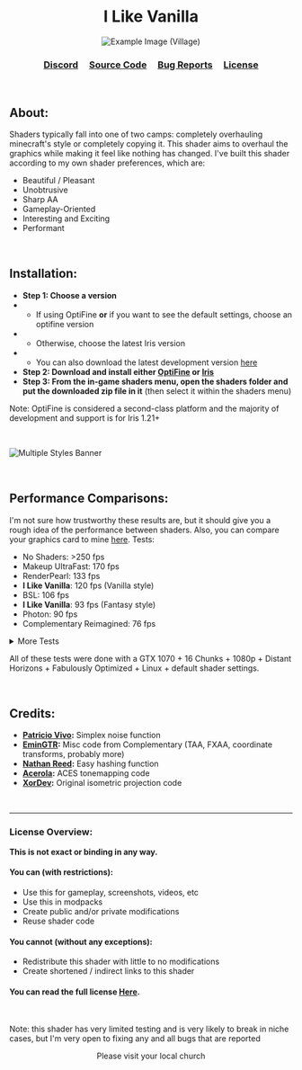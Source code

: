 <center>

# I Like Vanilla

![Example Image (Village)](https://cdn.modrinth.com/data/DoODk4HD/images/1e800f93c1755166542bd0c4875850b7922f8424.jpeg)

<h3 style="text-align: center;"><a href="https://discord.com/invite/h99ZBex9nZ">Discord</a> &nbsp; &nbsp; <a href="https://github.com/What42Pizza/I-Like-Vanilla">Source Code</a> &nbsp; &nbsp; <a href="https://github.com/What42Pizza/I-Like-Vanilla/issues">Bug Reports</a> &nbsp; &nbsp; <a href="https://github.com/What42Pizza/I-Like-Vanilla/blob/main/LICENSE">License</a></h3>

</center>

<br>

## About:

Shaders typically fall into one of two camps: completely overhauling minecraft's style or completely copying it. This shader aims to overhaul the graphics while making it feel like nothing has changed. I've built this shader according to my own shader preferences, which are:

- Beautiful / Pleasant
- Unobtrusive
- Sharp AA
- Gameplay-Oriented
- Interesting and Exciting
- Performant

<br>

## Installation:

- **Step 1: Choose a version**
- - If using OptiFine **or** if you want to see the default settings, choose an optifine version
- - Otherwise, choose the latest Iris version
- - You can also download the latest development version [here](https://github.com/What42Pizza/I-Like-Vanilla/archive/refs/heads/main.zip)
- **Step 2: Download and install either [OptiFine](https://optifine.net/downloads) or [Iris](https://modrinth.com/mod/iris)**
- **Step 3: From the in-game shaders menu, open the shaders folder and put the downloaded zip file in it** (then select it within the shaders menu)

Note: OptiFine is considered a second-class platform and the majority of development and support is for Iris 1.21+

<br>

![Multiple Styles Banner](https://cdn.modrinth.com/data/DoODk4HD/images/33349c8badfcd600d81ef94d2330888df625e8bc.png)

<br>

## Performance Comparisons:

I'm not sure how trustworthy these results are, but it should give you a rough idea of the performance between shaders. Also, you can compare your graphics card to mine [here](https://www.techpowerup.com/gpu-specs/geforce-gtx-1070.c2840). Tests:

- No Shaders: >250 fps
- Makeup UltraFast: 170 fps
- RenderPearl: 133 fps
- **I Like Vanilla**: 120 fps (Vanilla style)
- BSL: 106 fps
- **I Like Vanilla**: 93 fps (Fantasy style)
- Photon: 90 fps
- Complementary Reimagined: 76 fps

<details>
<summary>More Tests</summary>

```
                  shader:  fps | shader settings
-------------------------------+-------------------
              No Shaders: >250 |
        Makeup UltraFast:  235 | No Effects
          I Like Vanilla:  225 | Vanilla, Potato
          I Like Vanilla:  210 | Fantasy, Potato
          I Like Vanilla:  195 | Vanilla, Very Low
          I Like Vanilla:  179 | Fantasy, Very Low
        Makeup UltraFast:  173 | Low
        Makeup UltraFast:  170 | Medium
             RenderPearl:  167 | Lowest
        Makeup UltraFast:  163 | High
             RenderPearl:  156 | Low
                     BSL:  147 | Minimum
             RenderPearl:  146 | Medium
        Makeup UltraFast:  137 | Extreme
          I Like Vanilla:  137 | Vanilla, Low
Complementary Reimagined:  136 | Potato
                     BSL:  135 | Low
             RenderPearl:  133 | High
Complementary Reimagined:  127 | Very Low
                     BSL:  120 | Medium
          I Like Vanilla:  120 | Vanilla, Medium
          I Like Vanilla:  117 | Fantasy, Low
                  Photon:  112 | Low
                     BSL:  106 | High
 Sildurs Vibrant Extreme:  105 | Default
                     BSL:  104 | Ultra
             RenderPearl:  104 | Ultra
Complementary Reimagined:  98  | Low
                  Photon:  96  | Medium
          I Like Vanilla:  93  | Fantasy, Medium
          I Like Vanilla:  92  | Vanilla, High
                  Photon:  90  | High
Complementary Reimagined:  86  | Medium
          I Like Vanilla:  79  | Vanilla, Ultra
Complementary Reimagined:  76  | High
                  Photon:  70  | Ultra
             RenderPearl:  67  | Extreme
          I Like Vanilla:  63  | Fantasy, High
               SUES PTGI:  56  | Default
Complementary Reimagined:  54  | Very High
          I Like Vanilla:  46  | Fantasy, Ultra
Complementary Reimagined:  41  | Ultra
```

</details>

All of these tests were done with a GTX 1070 + 16 Chunks + 1080p + Distant Horizons + Fabulously Optimized + Linux + default shader settings.

<br>

## Credits:

- **[Patricio Vivo](https://gist.github.com/patriciogonzalezvivo/670c22f3966e662d2f83):** Simplex noise function
- **[EminGTR](https://modrinth.com/shader/complementary-reimagined):** Misc code from Complementary (TAA, FXAA, coordinate transforms, probably more)
- **[Nathan Reed](https://www.reedbeta.com/blog/hash-functions-for-gpu-rendering/):** Easy hashing function
- **[Acerola](https://github.com/GarrettGunnell/Minecraft-Shaders/blob/c1a6f5060dfd91ccac31e04fa529f2be4304a21a/shaders/final.fsh):** ACES tonemapping code
- **[XorDev](https://github.com/XorDev/Ortho-Shaderpack/tree/master):** Original isometric projection code

<br>

---

### License Overview:
**This is not exact or binding in any way.**

#### You can (with restrictions):

- Use this for gameplay, screenshots, videos, etc
- Use this in modpacks
- Create public and/or private modifications
- Reuse shader code

#### You cannot (without any exceptions):

- Redistribute this shader with little to no modifications
- Create shortened / indirect links to this shader

#### You can read the full license [Here](https://github.com/What42Pizza/I-Like-Vanilla/blob/main/LICENSE).

<br>

Note: this shader has very limited testing and is very likely to break in niche cases, but I'm very open to fixing any and all bugs that are reported

<center>

Please visit your local church

</center>
